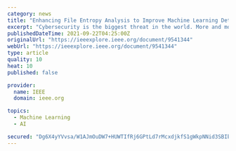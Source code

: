 ```yaml
---
category: news
title: "Enhancing File Entropy Analysis to Improve Machine Learning Detection Rate of Ransomware"
excerpt: "Cybersecurity is the biggest threat in the world. More and more people are used to storing personal data on a computer and transmitting it through the Internet. Cybersecurity will be an important issue that everyone continues to pay attention to."
publishedDateTime: 2021-09-22T04:25:00Z
originalUrl: "https://ieeexplore.ieee.org/document/9541344"
webUrl: "https://ieeexplore.ieee.org/document/9541344"
type: article
quality: 10
heat: 10
published: false

provider:
  name: IEEE
  domain: ieee.org

topics:
  - Machine Learning
  - AI

secured: "Dg6X4yYVvsa/W1AJmOuDW7+HUWTIfRj6GPtLd7rMcxdjkfS1gWkpNNid3SBIbYH6+vKC64Jxmyr2PGxlHf2ktrg718pmAH0N39fCq8PcCY9rqydHfAPOey/gVI3QOrzm0NHYbHEIhYnq4iy2wKMUfEa+666J8NBpEYLYHk/rR1u7tC0XVtvTAFUTvrKUpNWoH9pxirbS6SflRADthxX5WmzCIBi0igZ0Tty10K6mLZUGDed4jfKgg/yZKozo5hUxQ84DQqXbFrsgdcOe8eOlYh+jIMS9/VL4yowHjGWWmRy2j/NWTZpdTYAPX/3X48nMhJ5D1ue6Kl+xIcpCS+cySaG/q/PE6uL8GgSf4hXwkn0=;f1ei4gfGvBN9Dn42Mar0vA=="
---
```


